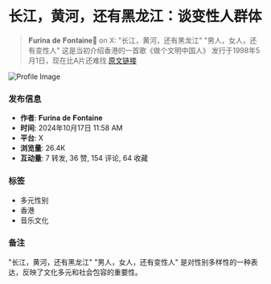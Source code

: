 # 长江，黄河，还有黑龙江：谈变性人群体

> 𝐅𝐮𝐫𝐢𝐧𝐚 𝐝𝐞 𝐅𝐨𝐧𝐭𝐚𝐢𝐧𝐞💙 on X: "长江，黄河，还有黑龙江" "男人，女人，还有变性人" 这是当初介绍香港的一首歌《做个文明中国人》 发行于1998年5月1日，现在比A片还难找 [原文链接](https://t.co/Kss1sHpAlh)

![Profile Image](https://pbs.twimg.com/profile_images/1870862200082235393/gfYowbA2_normal.jpg)

### 发布信息
- **作者**: 𝐅𝐮𝐫𝐢𝐧𝐚 𝐝𝐞 𝐅𝐨𝐧𝐭𝐚𝐢𝐧𝐞
- **时间**: 2024年10月17日 11:58 AM
- **平台**: X
- **浏览量**: 26.4K
- **互动量**: 7 转发, 36 赞, 154 评论, 64 收藏

### 标签
- 多元性别
- 香港
- 音乐文化

### 备注
"长江，黄河，还有黑龙江" "男人，女人，还有变性人" 是对性别多样性的一种表达，反映了文化多元和社会包容的重要性。
